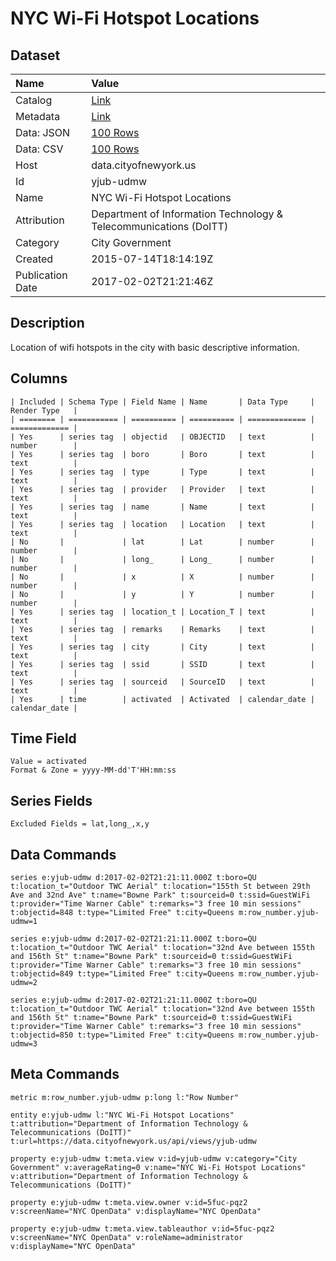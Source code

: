 # NYC Wi-Fi Hotspot Locations

## Dataset

| Name | Value |
| :--- | :---- |
| Catalog | [Link](https://catalog.data.gov/dataset/nyc-wi-fi-hotspot-locations) |
| Metadata | [Link](https://data.cityofnewyork.us/api/views/yjub-udmw) |
| Data: JSON | [100 Rows](https://data.cityofnewyork.us/api/views/yjub-udmw/rows.json?max_rows=100) |
| Data: CSV | [100 Rows](https://data.cityofnewyork.us/api/views/yjub-udmw/rows.csv?max_rows=100) |
| Host | data.cityofnewyork.us |
| Id | yjub-udmw |
| Name | NYC Wi-Fi Hotspot Locations |
| Attribution | Department of Information Technology & Telecommunications (DoITT) |
| Category | City Government |
| Created | 2015-07-14T18:14:19Z |
| Publication Date | 2017-02-02T21:21:46Z |

## Description

Location of wifi hotspots in the city with basic descriptive information.

## Columns

```ls
| Included | Schema Type | Field Name | Name       | Data Type     | Render Type   |
| ======== | =========== | ========== | ========== | ============= | ============= |
| Yes      | series tag  | objectid   | OBJECTID   | text          | number        |
| Yes      | series tag  | boro       | Boro       | text          | text          |
| Yes      | series tag  | type       | Type       | text          | text          |
| Yes      | series tag  | provider   | Provider   | text          | text          |
| Yes      | series tag  | name       | Name       | text          | text          |
| Yes      | series tag  | location   | Location   | text          | text          |
| No       |             | lat        | Lat        | number        | number        |
| No       |             | long_      | Long_      | number        | number        |
| No       |             | x          | X          | number        | number        |
| No       |             | y          | Y          | number        | number        |
| Yes      | series tag  | location_t | Location_T | text          | text          |
| Yes      | series tag  | remarks    | Remarks    | text          | text          |
| Yes      | series tag  | city       | City       | text          | text          |
| Yes      | series tag  | ssid       | SSID       | text          | text          |
| Yes      | series tag  | sourceid   | SourceID   | text          | text          |
| Yes      | time        | activated  | Activated  | calendar_date | calendar_date |
```

## Time Field

```ls
Value = activated
Format & Zone = yyyy-MM-dd'T'HH:mm:ss
```

## Series Fields

```ls
Excluded Fields = lat,long_,x,y
```

## Data Commands

```ls
series e:yjub-udmw d:2017-02-02T21:21:11.000Z t:boro=QU t:location_t="Outdoor TWC Aerial" t:location="155th St between 29th Ave and 32nd Ave" t:name="Bowne Park" t:sourceid=0 t:ssid=GuestWiFi t:provider="Time Warner Cable" t:remarks="3 free 10 min sessions" t:objectid=848 t:type="Limited Free" t:city=Queens m:row_number.yjub-udmw=1

series e:yjub-udmw d:2017-02-02T21:21:11.000Z t:boro=QU t:location_t="Outdoor TWC Aerial" t:location="32nd Ave between 155th and 156th St" t:name="Bowne Park" t:sourceid=0 t:ssid=GuestWiFi t:provider="Time Warner Cable" t:remarks="3 free 10 min sessions" t:objectid=849 t:type="Limited Free" t:city=Queens m:row_number.yjub-udmw=2

series e:yjub-udmw d:2017-02-02T21:21:11.000Z t:boro=QU t:location_t="Outdoor TWC Aerial" t:location="32nd Ave between 155th and 156th St" t:name="Bowne Park" t:sourceid=0 t:ssid=GuestWiFi t:provider="Time Warner Cable" t:remarks="3 free 10 min sessions" t:objectid=850 t:type="Limited Free" t:city=Queens m:row_number.yjub-udmw=3
```

## Meta Commands

```ls
metric m:row_number.yjub-udmw p:long l:"Row Number"

entity e:yjub-udmw l:"NYC Wi-Fi Hotspot Locations" t:attribution="Department of Information Technology & Telecommunications (DoITT)" t:url=https://data.cityofnewyork.us/api/views/yjub-udmw

property e:yjub-udmw t:meta.view v:id=yjub-udmw v:category="City Government" v:averageRating=0 v:name="NYC Wi-Fi Hotspot Locations" v:attribution="Department of Information Technology & Telecommunications (DoITT)"

property e:yjub-udmw t:meta.view.owner v:id=5fuc-pqz2 v:screenName="NYC OpenData" v:displayName="NYC OpenData"

property e:yjub-udmw t:meta.view.tableauthor v:id=5fuc-pqz2 v:screenName="NYC OpenData" v:roleName=administrator v:displayName="NYC OpenData"
```